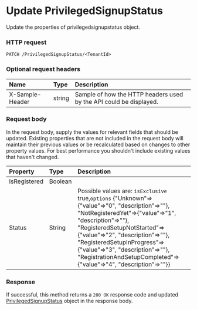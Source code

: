 # Update PrivilegedSignupStatus

Update the properties of privilegedsignupstatus object.
### HTTP request
```http
PATCH /PrivilegedSignupStatus/<TenantId>
```
### Optional request headers
| Name       | Type | Description|
|:-----------|:------|:----------|
| X-Sample-Header  | string  | Sample of how the HTTP headers used by the API could be displayed.|

### Request body
In the request body, supply the values for relevant fields that should be updated. Existing properties that are not included in the request body will maintain their previous values or be recalculated based on changes to other property values. For best performance you shouldn't include existing values that haven't changed.

| Property	   | Type	|Description|
|:---------------|:--------|:----------|
|IsRegistered|Boolean||
|Status|String| Possible values are: `isExclusive` true,`options` {"Unknown"=>{"value"=>"0", "description"=>""}, "NotRegisteredYet"=>{"value"=>"1", "description"=>""}, "RegisteredSetupNotStarted"=>{"value"=>"2", "description"=>""}, "RegisteredSetupInProgress"=>{"value"=>"3", "description"=>""}, "RegistrationAndSetupCompleted"=>{"value"=>"4", "description"=>""}}|

### Response
If successful, this method returns a `200 OK` response code and updated [PrivilegedSignupStatus](../resources/privilegedsignupstatus.md) object in the response body.
